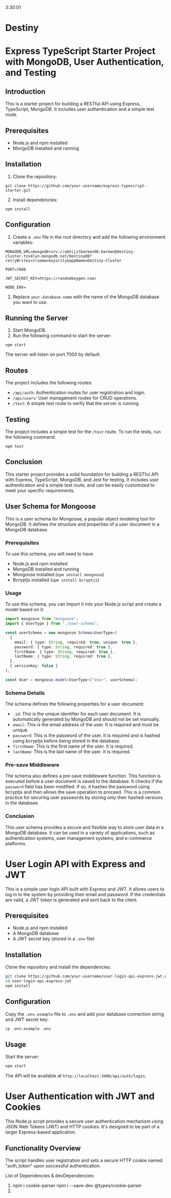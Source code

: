 3:30:01

# Destiny
 # Express TypeScript Starter Project with MongoDB, User Authentication, and Testing

## Introduction
This is a starter project for building a RESTful API using Express, TypeScript, MongoDB. It includes user authentication and a simple test route.

## Prerequisites
- Node.js and npm installed
- MongoDB installed and running

## Installation
1. Clone the repository:
```
git clone https://github.com/your-username/express-typescript-starter.git
```
2. Install dependencies:
```
npm install
```

## Configuration
1. Create a `.env` file in the root directory and add the following environment variables:
```
MONGODB_URL=mongodb+srv://abhijitbarman96:barman@destiny-cluster.tzx4lyn.mongodb.net/DestinyDB?retryWrites=true&w=majority&appName=Destiny-Cluster

PORT=7000

JWT_SECRET_KEY=https://randomkeygen.com/

NODE_ENV=
```
2. Replace `your-database-name` with the name of the MongoDB database you want to use.

## Running the Server
1. Start MongoDB.
2. Run the following command to start the server:
```
npm start
```
The server will listen on port 7000 by default.

## Routes
The project includes the following routes:
- `/api/auth`: Authentication routes for user registration and login.
- `/api/users`: User management routes for CRUD operations.
- `/test`: A simple test route to verify that the server is running.

## Testing
The project includes a simple test for the `/test` route. To run the tests, run the following command:
```
npm test
```

## Conclusion
This starter project provides a solid foundation for building a RESTful API with Express, TypeScript, MongoDB, and Jest for testing. It includes user authentication and a simple test route, and can be easily customized to meet your specific requirements.


 ## User Schema for Mongoose

This is a user schema for Mongoose, a popular object modeling tool for MongoDB. It defines the structure and properties of a user document in a MongoDB database.

### Prerequisites

To use this schema, you will need to have:

- Node.js and npm installed
- MongoDB installed and running
- Mongoose installed (```npm install mongoose```)
- Bcryptjs installed (```npm install bcryptjs```)

### Usage

To use this schema, you can import it into your Node.js script and create a model based on it:

```typescript
import mongoose from "mongoose";
import { UserType } from "./user-schema";

const userSchema = new mongoose.Schema<UserType>(
  {
    email: { type: String, required: true, unique: true },
    password: { type: String, required: true },
    firstName: { type: String, required: true },
    lastName: { type: String, required: true },
  },
  { versionKey: false }
);

const User = mongoose.model<UserType>("User", userSchema);
```

### Schema Details

The schema defines the following properties for a user document:

- `_id`: This is the unique identifier for each user document. It is automatically generated by MongoDB and should not be set manually.
- `email`: This is the email address of the user. It is required and must be unique.
- `password`: This is the password of the user. It is required and is hashed using bcryptjs before being stored in the database.
- `firstName`: This is the first name of the user. It is required.
- `lastName`: This is the last name of the user. It is required.

### Pre-save Middleware

The schema also defines a pre-save middleware function. This function is executed before a user document is saved to the database. It checks if the `password` field has been modified. If so, it hashes the password using bcryptjs and then allows the save operation to proceed. This is a common practice for securing user passwords by storing only their hashed versions in the database.

### Conclusion

This user schema provides a secure and flexible way to store user data in a MongoDB database. It can be used in a variety of applications, such as authentication systems, user management systems, and e-commerce platforms.



 # User Login API with Express and JWT

This is a simple user login API built with Express and JWT. It allows users to log in to the system by providing their email and password. If the credentials are valid, a JWT token is generated and sent back to the client.

## Prerequisites

- Node.js and npm installed
- A MongoDB database
- A JWT secret key (stored in a `.env` file)

## Installation

Clone the repository and install the dependencies:

```bash
git clone https://github.com/your-username/user-login-api-express-jwt.git
cd user-login-api-express-jwt
npm install
```

## Configuration

Copy the `.env.example` file to `.env` and add your database connection string and JWT secret key:

```bash
cp .env.example .env
```

## Usage

Start the server:

```bash
npm start
```

The API will be available at `http://localhost:3000/api/auth/login`.

 # User Authentication with JWT and Cookies

This Node.js script provides a secure user authentication mechanism using JSON Web Tokens (JWT) and HTTP cookies. It's designed to be part of a larger Express-based application.

## Functionality Overview

The script handles user registration and sets a secure HTTP cookie named "auth_token" upon successful authentication.


List of Dependencies & devDependencies:
1.  npm i cookie-parser     npm i --save-dev @types/cookie-parser
2. 